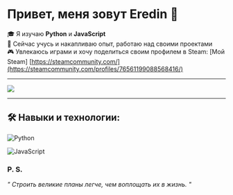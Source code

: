 # Привет, меня зовут Eredin  👋

🎓 Я изучаю **Python** и **JavaScript**  
🚀 Сейчас учусь и накапливаю опыт, работаю над своими проектами  
🎮 Увлекаюсь играми и хочу поделиться своим профилем в Steam: [Мой Steam] [https://steamcommunity.com/](https://steamcommunity.com/profiles/76561199088568416/)

---

<img src="https://media2.giphy.com/media/v1.Y2lkPTc5MGI3NjExNnZvMzF3ZDNuMG9yeTkwZHR3MWIybXJrM3dxenQzZ2RzY2lwbmkxMCZlcD12MV9pbnRlcm5hbF9naWZfYnlfaWQmY3Q9Zw/TIcqppfavXjhqxhUVV/giphy.gif">

---

## 🛠️ Навыки и технологии:

![Python](https://img.shields.io/badge/-Python-3776AB?style=flat&logo=python&logoColor=white) 

![JavaScript](https://img.shields.io/badge/-JavaScript-F7DF1E?style=flat&logo=javascript&logoColor=black)



### P. S.
*" Строить великие планы легче, чем воплощать их в жизнь. "*

